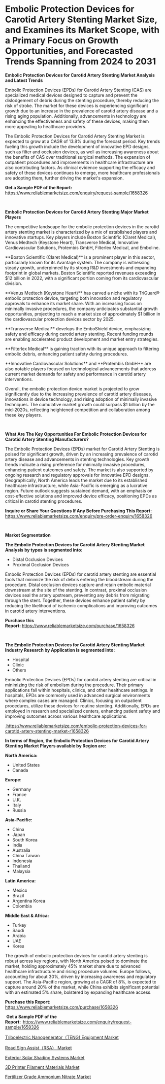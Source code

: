 <p><h1>Embolic Protection Devices for Carotid Artery Stenting Market Size, and Examines its Market Scope, with a Primary Focus on Growth Opportunities, and Forecasted Trends Spanning from 2024 to 2031</h1></p><p><strong>Embolic Protection Devices for Carotid Artery Stenting Market Analysis and Latest Trends</strong></p>
<p><p>Embolic Protection Devices (EPDs) for Carotid Artery Stenting (CAS) are specialized medical devices designed to capture and prevent the dislodgement of debris during the stenting procedure, thereby reducing the risk of stroke. The market for these devices is experiencing significant growth due to an increase in the prevalence of carotid artery disease and a rising aging population. Additionally, advancements in technology are enhancing the effectiveness and safety of these devices, making them more appealing to healthcare providers.</p><p>The Embolic Protection Devices for Carotid Artery Stenting Market is expected to grow at a CAGR of 13.8% during the forecast period. Key trends fueling this growth include the development of innovative EPD designs, such as filter and occlusion devices, as well as increasing awareness about the benefits of CAS over traditional surgical methods. The expansion of outpatient procedures and improvements in healthcare infrastructure are also contributing factors. As clinical evidence supporting the efficacy and safety of these devices continues to emerge, more healthcare professionals are adopting them, further driving the market's expansion.</p></p>
<p><strong>Get a Sample PDF of the Report:&nbsp;</strong> <a href="https://www.reliablemarketsize.com/enquiry/request-sample/1658326?utm_campaign=1175&utm_medium=2&utm_source=Github&utm_content=ia&utm_term=28092024&utm_id=embolic-protection-devices-for-carotid-artery-stenting">https://www.reliablemarketsize.com/enquiry/request-sample/1658326</a></p>
<p>&nbsp;</p>
<p><strong>Embolic Protection Devices for Carotid Artery Stenting Major Market Players</strong></p>
<p><p>The competitive landscape for the embolic protection devices in the carotid artery stenting market is characterized by a mix of established players and innovative startups. Key players include Boston Scientific (Claret Medical), Venus Medtech (Keystone Heart), Transverse Medical, Innovative Cardiovascular Solutions, Protembis GmbH, Filterlex Medical, and Emboline.</p><p>**Boston Scientific (Claret Medical)** is a prominent player in this sector, particularly known for its Avantage system. The company is witnessing steady growth, underpinned by its strong R&D investments and expanding footprint in global markets. Boston Scientific reported revenues exceeding $12 billion in 2022, with a significant portion coming from its cardiovascular division.</p><p>**Venus Medtech (Keystone Heart)** has carved a niche with its TriGuard® embolic protection device, targeting both innovation and regulatory approvals to enhance its market share. With an increasing focus on minimally invasive procedures, the company anticipates substantial growth opportunities, projecting to reach a market size of approximately $1 billion in the cardiovascular protection devices sector by 2025.</p><p>**Transverse Medical** develops the EmboShield device, emphasizing safety and efficacy during carotid artery stenting. Recent funding rounds are enabling accelerated product development and market entry strategies. </p><p>**Filterlex Medical** is gaining traction with its unique approach to filtering embolic debris, enhancing patient safety during procedures. </p><p>**Innovative Cardiovascular Solutions** and **Protembis GmbH** are also notable players focused on technological advancements that address current market demands for safety and performance in carotid artery interventions. </p><p>Overall, the embolic protection device market is projected to grow significantly due to the increasing prevalence of carotid artery diseases, innovations in device technology, and rising adoption of minimally invasive techniques. The cumulative market growth could surpass $1 billion by the mid-2020s, reflecting heightened competition and collaboration among these key players.</p></p>
<p>&nbsp;</p>
<p><strong>What Are The Key Opportunities For Embolic Protection Devices for Carotid Artery Stenting Manufacturers?</strong></p>
<p><p>The Embolic Protection Devices (EPDs) market for Carotid Artery Stenting is poised for significant growth, driven by an increasing prevalence of carotid artery disease and advancements in stenting technologies. Key growth trends indicate a rising preference for minimally invasive procedures, enhancing patient outcomes and safety. The market is also supported by ongoing research and regulatory approvals for innovative EPD designs. Geographically, North America leads the market due to its established healthcare infrastructure, while Asia-Pacific is emerging as a lucrative region. Future outlook suggests sustained demand, with an emphasis on cost-effective solutions and improved device efficacy, positioning EPDs as critical in carotid stenting procedures.</p></p>
<p><strong>Inquire or Share Your Questions If Any Before Purchasing This Report:</strong> <a href="https://www.reliablemarketsize.com/enquiry/pre-order-enquiry/1658326?utm_campaign=1175&utm_medium=2&utm_source=Github&utm_content=ia&utm_term=28092024&utm_id=embolic-protection-devices-for-carotid-artery-stenting">https://www.reliablemarketsize.com/enquiry/pre-order-enquiry/1658326</a></p>
<p>&nbsp;</p>
<p><strong>Market Segmentation</strong></p>
<p><strong>The Embolic Protection Devices for Carotid Artery Stenting Market Analysis by types is segmented into:</strong></p>
<p><ul><li>Distal Occlusion Devices</li><li>Proximal Occlusion Devices</li></ul></p>
<p><p>Embolic Protection Devices (EPDs) for carotid artery stenting are essential tools that minimize the risk of debris entering the bloodstream during the procedure. Distal occlusion devices capture and retain embolic material downstream at the site of the stenting. In contrast, proximal occlusion devices seal the artery upstream, preventing any debris from migrating through the stent. Together, these devices enhance patient safety by reducing the likelihood of ischemic complications and improving outcomes in carotid artery interventions.</p></p>
<p><strong>Purchase this Report:&nbsp;</strong><a href="https://www.reliablemarketsize.com/purchase/1658326?utm_campaign=1175&utm_medium=2&utm_source=Github&utm_content=ia&utm_term=28092024&utm_id=embolic-protection-devices-for-carotid-artery-stenting">https://www.reliablemarketsize.com/purchase/1658326</a></p>
<p>&nbsp;</p>
<p><strong>The Embolic Protection Devices for Carotid Artery Stenting Market Industry Research by Application is segmented into:</strong></p>
<p><ul><li>Hospital</li><li>Clinic</li><li>Others</li></ul></p>
<p><p>Embolic Protection Devices (EPDs) for carotid artery stenting are critical in minimizing the risk of embolism during the procedure. Their primary applications fall within hospitals, clinics, and other healthcare settings. In hospitals, EPDs are commonly used in advanced surgical environments where complex cases are managed. Clinics, focusing on outpatient procedures, utilize these devices for routine stenting. Additionally, EPDs are employed in research and specialized centers, enhancing patient safety and improving outcomes across various healthcare applications.</p></p>
<p><a href="https://www.reliablemarketsize.com/embolic-protection-devices-for-carotid-artery-stenting-market-r1658326?utm_campaign=1175&utm_medium=2&utm_source=Github&utm_content=ia&utm_term=28092024&utm_id=embolic-protection-devices-for-carotid-artery-stenting">&nbsp;https://www.reliablemarketsize.com/embolic-protection-devices-for-carotid-artery-stenting-market-r1658326</a></p>
<p><strong>In terms of Region, the Embolic Protection Devices for Carotid Artery Stenting Market Players available by Region are:</strong></p>
<p>
    <p> <strong> North America: </strong>
        <ul>
            <li>United States</li>
            <li>Canada</li>
        </ul>
        </p> 
    <p> <strong> Europe: </strong>
        <ul>
            <li>Germany</li>
            <li>France</li>
            <li>U.K.</li>
            <li>Italy</li>
            <li>Russia</li>
        </ul>
        </p> 
    <p> <strong> Asia-Pacific: </strong>
        <ul>
            <li>China</li>
            <li>Japan</li>
            <li>South Korea</li>
            <li>India</li>
            <li>Australia</li>
            <li>China Taiwan</li>
            <li>Indonesia</li>
            <li>Thailand</li>
            <li>Malaysia</li>
        </ul>
        </p> 
    <p> <strong> Latin America: </strong>
        <ul>
            <li>Mexico</li>
            <li>Brazil</li>
            <li>Argentina Korea</li>
            <li>Colombia</li>
        </ul>
        </p> 
    <p> <strong> Middle East & Africa: </strong>
        <ul>
            <li>Turkey</li>
            <li>Saudi</li>
            <li>Arabia</li>
            <li>UAE</li>
            <li>Korea</li>
        </ul>
    </p>
    </p>
<p><p>The growth of embolic protection devices for carotid artery stenting is robust across key regions, with North America poised to dominate the market, holding approximately 45% market share due to advanced healthcare infrastructure and rising procedure volumes. Europe follows, accounting for about 30%, driven by increasing awareness and regulatory support. The Asia-Pacific region, growing at a CAGR of 8%, is expected to capture around 20% of the market, while China exhibits significant potential with an estimated 5% share, bolstered by expanding healthcare access.</p></p>
<p><strong>Purchase this Report: </strong><a href="https://www.reliablemarketsize.com/purchase/1658326?utm_campaign=1175&utm_medium=2&utm_source=Github&utm_content=ia&utm_term=28092024&utm_id=embolic-protection-devices-for-carotid-artery-stenting">https://www.reliablemarketsize.com/purchase/1658326</a></p>
<p>&nbsp;<strong>Get a Sample PDF of the Report:&nbsp;&nbsp;</strong><a href="https://www.reliablemarketsize.com/enquiry/request-sample/1658326?utm_campaign=1175&utm_medium=2&utm_source=Github&utm_content=ia&utm_term=28092024&utm_id=embolic-protection-devices-for-carotid-artery-stenting">https://www.reliablemarketsize.com/enquiry/request-sample/1658326</a></p>
<p><strong></strong></p>
<p><p><a href="https://issuu.com/reportprime-2/docs/triboelectric-nanogeneratorteng-equ_a1b3f1e3ed6d10?utm_campaign=1175&utm_medium=2&utm_source=Github&utm_content=ia&utm_term=28092024&utm_id=embolic-protection-devices-for-carotid-artery-stenting">Triboelectric Nanogenerator（TENG) Equipment Market</a></p><p><a href="https://issuu.com/reportprime-2/docs/road-sign-assistrsa-market-size-203_99770c139567ec?utm_campaign=1175&utm_medium=2&utm_source=Github&utm_content=ia&utm_term=28092024&utm_id=embolic-protection-devices-for-carotid-artery-stenting">Road Sign Assist（RSA） Market</a></p><p><a href="https://www.linkedin.com/pulse/exterior-solar-shading-systems-market-size-growing-cagr-coj1e?trackingId=pxU7YOLCSaOU6cvH0OfHMw%3D%3D&utm_campaign=1175&utm_medium=2&utm_source=Github&utm_content=ia&utm_term=28092024&utm_id=embolic-protection-devices-for-carotid-artery-stenting">Exterior Solar Shading Systems Market</a></p><p><a href="https://www.linkedin.com/pulse/future-innovation-global-3d-printer-filament-materials-2ge3c?utm_campaign=1175&utm_medium=2&utm_source=Github&utm_content=ia&utm_term=28092024&utm_id=embolic-protection-devices-for-carotid-artery-stenting">3D Printer Filament Materials Market</a></p><p><a href="https://github.com/GroverBarry/Market-Research-Report-List-7/blob/main/fertilizer-grade-ammonium-nitrate-market.md?utm_campaign=1175&utm_medium=2&utm_source=Github&utm_content=ia&utm_term=28092024&utm_id=embolic-protection-devices-for-carotid-artery-stenting">Fertilizer Grade Ammonium Nitrate Market</a></p></p>